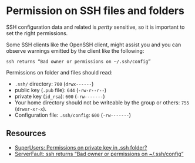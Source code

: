 # Permission on SSH files and folders

SSH configuration data and related is _pertty_ sensitive, so it is important to set the right permissions.

Some SSH clients like the OpenSSH client, might assist you and you can observe warnings emitted by the client like the following:

```
ssh returns “Bad owner or permissions on ~/.ssh/config”
```

Permissions on folder and files should read:

- `.ssh/` directory: `700` (`drwx------`)
- public key (`.pub` file): `644` (`-rw-r--r--`)
- private key (`id_rsa`): `600` (`-rw-------`)
- Your home directory should not be writeable by the group or others: `755` (`drwxr-xr-x`).
- Configuration file: `.ssh/config`: `600` (`-rw-------`)

## Resources

- [SuperUsers: Permissions on private key in .ssh folder?](https://superuser.com/questions/215504/permissions-on-private-key-in-ssh-folder)
- [ServerFault: ssh returns “Bad owner or permissions on ~/.ssh/config”](https://serverfault.com/questions/253313/ssh-returns-bad-owner-or-permissions-on-ssh-config)
